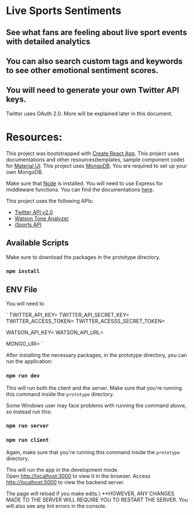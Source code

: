 # Live Sports Sentiments
## See what fans are feeling about live sport events with detailed analytics
## You can also search custom tags and keywords to see other emotional sentiment scores.

## You will need to generate your own Twitter API keys.
Twitter uses OAuth 2.0. More will be explained later in this document.

# Resources:
This project was bootstrapped with [Create React App](https://github.com/facebook/create-react-app).
This project uses documentations and other resources(templates, sample component code) for [Material UI](https://material-ui.com/getting-started/templates/).
This project uses [MongoDB](https://www.mongodb.com/). You are required to set up your own MongoDB.

Make sure that [Node](https://nodejs.org/en/) is installed.
You will need to use Express for middleware functions. You can find the documentations [here](https://expressjs.com/).

This project uses the following APIs:
- [Twitter API v2.0](https://developer.twitter.com/en/docs/twitter-api)
- [Watson Tone Analyzer](https://www.ibm.com/watson/services/tone-analyzer/)
- [iSports API](https://www.isportsapi.com/docs.html)

## Available Scripts

Make sure to download the packages in the prototype directory.
### `npm install`

## ENV File

You will need to 

`
TWITTER_API_KEY=<your key here>
TWITTER_API_SECRET_KEY=<your key here>
TWITTER_ACCESS_TOKEN=<your token here>
TWITTER_ACESSS_SECRET_TOKEN=<your token here>

WATSON_API_KEY=<your key here>
WATSON_API_URL=<your generated url here>

MONGO_URI=<your mongodb uri here>
`

After installing the necessary packages, in the prototype directory, you can run the application:
### `npm run dev` 
This will run both the client and the server. Make sure that you're running this command inside the `prototype` directory.

Some Windows user may face problems with running the command above, so instead run this:
### `npm run server`
### `npm run client`
Again, make sure that you're running this command inside the `prototype` directory.

This will run the app in the development mode.\
Open [http://localhost:3000](http://localhost:3000) to view it in the browser.
Access [http://localhost:5000](http://localhost:5000) to view the backend server.

The page will reload if you make edits.\ 
**HOWEVER, ANY CHANGES MADE TO THE SERVER WILL REQUIRE YOU TO RESTART THE SERVER.
You will also see any lint errors in the console.
